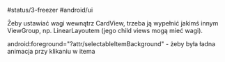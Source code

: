 #status/3-freezer 
#android/ui 

Żeby ustawiać wagi wewnątrz CardView, trzeba ją wypełnić jakimś innym ViewGroup, np. LinearLayoutem (jego child views mogą mieć wagi).

android:foreground="?attr/selectableItemBackground" - żeby była ładna animacja przy klikaniu w itema
